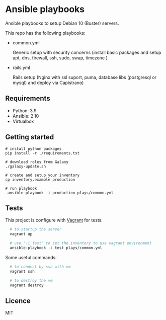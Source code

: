 # Ansible playbooks

Ansible playbooks to setup Debian 10 (Buster) servers.

This repo has the following playbooks:

- common.yml

  Generic setup with security concerns (install basic packages and setup apt, dns, firewall, ssh, sudo, swap, timezone )

- rails.yml

  Rails setup (Nginx with ssl suport, puma, database libs (postgresql or mysql) and deploy via Capistrano)

## Requirements

- Python: 3.9
- Ansible: 2.10
- Virtualbox

## Getting started

```shell
# install python packages
pip install -r ./requirements.txt

# download roles from Galaxy
./galaxy-update.sh

# create and setup your inventory
cp inventory.example production

# run playbook
 ansible-playbook -i production plays/common.yml
```

## Tests

This project is configure with [Vagrant](https://www.vagrantup.com/) for tests.

```bash
  # to startup the server
  vagrant up

  # use '-i test' to set the inventory to use vagrant environment
  ansible-playbook -i test plays/common.yml
```

Some useful commands:

```bash
  # to connect by ssh with vm
  vagrant ssh

  # to destroy the vm
  vagrant destroy
```

## Licence

MIT
